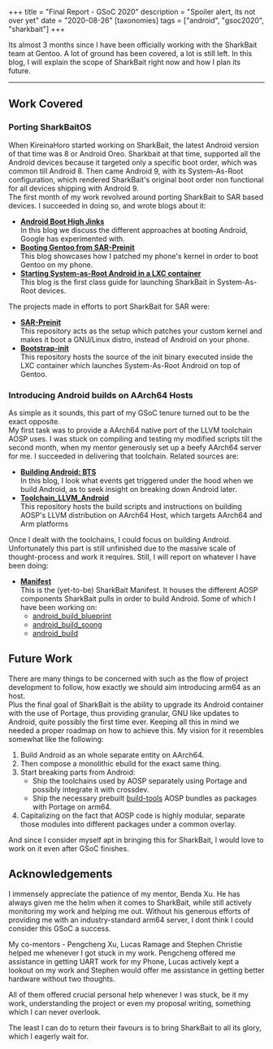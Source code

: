 +++
title = "Final Report - GSoC 2020"
description = "Spoiler alert, its not over yet"
date = "2020-08-26"
[taxonomies]
tags = ["android", "gsoc2020", "sharkbait"]
+++

Its almost 3 months since I have been officially working with the
SharkBait team at Gentoo. A lot of ground has been covered, a lot is
still left. In this blog, I will explain the scope of SharkBait right
now and how I plan its future.

---

## Work Covered

### Porting SharkBaitOS
When KireinaHoro started working on SharkBait, the latest Android
version of that time was 8 or Android Oreo. Sharkbait at that time,
supported all the Android devices because it targeted only a specific
boot order, which was common till Android 8. 
Then came Android 9, with its System-As-Root configuration, which
rendered SharkBait's original boot order non functional for all devices
shipping with Android 9. \
The first month of my work revolved around porting SharkBait to SAR
based devices. I succeeded in doing so, and wrote blogs about it:
- [**Android Boot High Jinks**](@/blog/android_boot_high_jinks/index.md) \
    In this blog we discuss the different approaches at booting
    Android, Google has experimented with.
- [**Booting Gentoo from SAR-Preinit**](@/blog/booting_gentoo_using_preinit/index.md) \
    This blog showcases how I patched my phone's kernel in order to
    boot Gentoo on my phone.
- [**Starting System-as-Root Android in a LXC container**](@/blog/starting_android_in_gentoo/index.md) \
    This blog is the first class guide for launching SharkBait in
    System-As-Root devices. 

The projects made in efforts to port SharkBait for SAR were:
- [**SAR-Preinit**](https://gitlab.com/WantGuns/sar-preinit) \
    This repository acts as the setup which patches your custom kernel
    and makes it boot a GNU/Linux distro, instead of Android on your
    phone.
- [**Bootstrap-init**](https://gitlab.com/WantGuns/bootstrap-init) \
    This repository hosts the source of the init binary executed inside
    the LXC container which launches System-As-Root Android on top of 
    Gentoo.

### Introducing Android builds on AArch64 Hosts
As simple as it sounds, this part of my GSoC tenure turned out to be the
exact opposite. \
My first task was to provide a AArch64 native port of the LLVM toolchain
AOSP uses. I was stuck on compiling and testing my modified scripts till
the second month, when my mentor generously set up a beefy AArch64
server for me. I succeeded in delivering that toolchain. Related sources
are:
- [**Building Android: BTS**](@/blog/build_android/index.md) \
    In this blog, I look what events get triggered under the hood when
    we build Android, as to seek insight on breaking down Android later.
- [**Toolchain_LLVM_Android**](https://github.com/WantGuns/toolchain_llvm_android) \
    This repository hosts the build scripts and instructions on building
    AOSP's LLVM distribution on AArch64 Host, which targets AArch64 and 
    Arm platforms

Once I dealt with the toolchains, I could focus on building Android.
Unfortunately this part is still unfinished due to the massive scale of
thought-process and work it requires. Still, I will report on whatever I
have been doing:
- [**Manifest**](https://github.com/WantGuns/manifest/) \
    This is the (yet-to-be) SharkBait Manifest. It houses the different
    AOSP components SharkBait pulls in order to build Android. Some of
    which I have been working on:
    -   [android_build_blueprint](https://github.com/WantGuns/android_build_soong/commits?author=WantGuns)
    -   [android_build_soong](https://github.com/WantGuns/android_build_soong/commits?author=WantGuns)
    -   [android_build](https://github.com/WantGuns/android_build/commits?author=WantGuns)

## Future Work
There are many things to be concerned with such as the flow of project 
development to follow, how exactly we should aim introducing
arm64 as an host. \
Plus the final goal of SharkBait is the ability to
upgrade its Android container with the use of Portage, thus providing
granular, GNU like updates to Android, quite possibly the first time
ever. Keeping all this in mind we needed a proper roadmap on how to 
achieve this. My vision for it resembles somewhat like the following:

1. Build Android as an whole separate entity on AArch64.
2. Then compose a monolithic ebuild for the exact same thing.
3. Start breaking parts from Android: 
    -   Ship the toolchains used by AOSP separately using Portage and 
        possibly integrate it with crossdev.
    -   Ship the necessary prebuilt [build-tools](https://github.com/LineageOS/android_prebuilts_build-tools) AOSP bundles as
        packages with Portage on arm64.
4. Capitalizing on the fact that AOSP code is highly modular, separate
   those modules into different packages under a common overlay.

And since I consider myself apt in bringing this for SharkBait, I would
love to work on it even after GSoC finishes.

## Acknowledgements
I immensely appreciate the patience of my mentor, Benda Xu. He has
always given me the helm when it comes to SharkBait, while still
actively monitoring my work and helping me out. Without his generous
efforts of providing me with an industry-standard arm64 server, I dont
think I could consider this GSoC a success.

My co-mentors - Pengcheng Xu, Lucas Ramage and Stephen Christie helped
me whenever I got stuck in my work. Pengcheng offered me assistance in
getting UART work for my Phone, Lucas actively kept a lookout on my work
and Stephen would offer me assistance in getting better hardware without
two thoughts.

All of them offered crucial personal help whenever I was stuck, be it my
work, understanding the project or even my proposal writing, something 
which I can never overlook. 

The least I can do to return their favours is to bring SharkBait to all
its glory, which I eagerly wait for.
